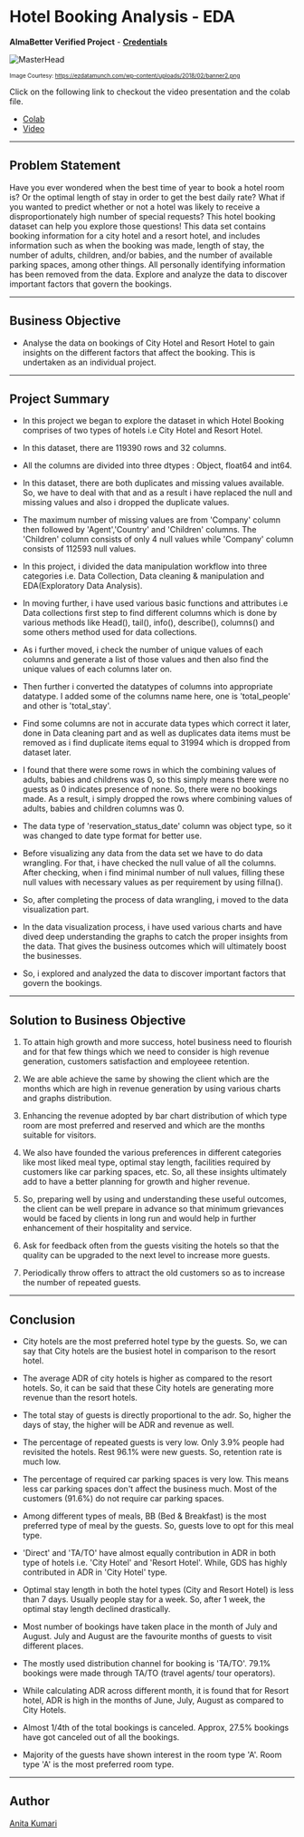 # Hotel Booking Analysis - EDA

**AlmaBetter Verified Project** - [**Credentials**](https://certificates.almabetter.com/en/verify/87027885163818)

![MasterHead](https://ezdatamunch.com/wp-content/uploads/2018/02/banner2.png)

<font size="1">Image Courtesy: https://ezdatamunch.com/wp-content/uploads/2018/02/banner2.png</font>

Click on the following link to checkout the video presentation and the colab file.
- [Colab](https://colab.research.google.com/drive/1rmKgon2P4jbdDM3z-JOpxzFHxCpcvEYz?usp=sharing)
- [Video](https://drive.google.com/file/d/1GhPN8zVTQXL7G765z00dQz97eRawNRkA/view?usp=sharing)

---

## Problem Statement

Have you ever wondered when the best time of year to book a hotel room is? Or the optimal length of stay in order to get the best daily rate? What if you wanted to predict whether or not a hotel was likely to receive a disproportionately high number of special requests? This hotel booking dataset can help you explore those questions! This data set contains booking information for a city hotel and a resort hotel, and includes information such as when the booking was made, length of stay, the number of adults, children, and/or babies, and the number of available parking spaces, among other things. All personally identifying information has been removed from the data. Explore and analyze the data to discover important factors that govern the bookings.

---

## Business Objective

- Analyse the data on bookings of City Hotel and Resort Hotel to gain insights on the different factors that affect the booking. This is undertaken as an individual project.

---

## Project Summary

* In this project we began to explore the dataset in which Hotel Booking comprises of two types of hotels i.e City Hotel and Resort Hotel.

*   In this dataset, there are 119390 rows and 32 columns.

*   All the columns are divided into three dtypes : Object, float64 and int64.

*   In this dataset, there are both duplicates and missing values available. So, we have to deal with that and as a result i have replaced the null and missing values and also i dropped the duplicate values.

*   The maximum number of missing values are from 'Company' column then followed by 'Agent','Country' and 'Children' columns. The 'Children' column consists of only 4 null values while 'Company' column consists of 112593 null values.

*   In this project, i divided the data manipulation workflow into three categories i.e. Data Collection, Data cleaning & manipulation and EDA(Exploratory Data Analysis).

*   In moving further, i have used various basic functions and attributes i.e Data collections first step to find different columns which is done by various methods like Head(), tail(), info(), describe(), columns() and some others method used for data collections.

*   As i further moved, i check the number of unique values of each columns and generate a list of those values and then also find the unique values of each columns later on. 

*   Then further i converted the datatypes of columns into appropriate datatype. I added some of the columns name here, one is 'total_people' and other is 'total_stay'.

*   Find some columns are not in accurate data types which correct it later, done in Data cleaning part and as well as duplicates data items must be removed as i find duplicate items equal to 31994 which is dropped from dataset later.

*   I found that there were some rows in which the combining values of adults, babies and childrens was 0, so this simply means there were no guests as 0 indicates presence of none. So, there were no bookings made. As a result, i simply dropped the rows where combining values of adults, babies and children columns was 0.

*   The data type of 'reservation_status_date' column was object type, so it was changed to date type format for better use.

*   Before visualizing any data from the data set we have to do data wrangling. For that, i have checked the null value of all the columns. After checking, when i find minimal number of null values, filling these null values with necessary values as per requirement by using fillna().

*   So, after completing the process of data wrangling, i moved to the data visualization part.

*   In the data visualization process, i have used various charts and have dived deep understanding the graphs to catch the proper insights from the data. That gives the business outcomes which will ultimately boost the businesses.

*   So, i explored and analyzed the data to discover important factors that govern the bookings.

  ---

## Solution to Business Objective

1. To attain high growth and more success, hotel business need to flourish and for that few things which we need to consider is high revenue generation, customers satisfaction and employeee retention.

2. We are able achieve the same by showing the client which are the months which are high in revenue generation by using various charts and graphs distribution.

3. Enhancing the revenue adopted by bar chart distribution of which type room are most preferred and reserved and which are the months suitable for visitors.

4. We also have founded the various preferences in different categories like most liked meal type, optimal stay length, facilities required by customers like car parking spaces, etc. So, all these insights ultimately add to have a better planning for growth and higher revenue.

5. So, preparing well by using and understanding these useful outcomes, the client can be well prepare in advance so that minimum grievances would be faced by clients in long run and would help in further enhancement of their hospitality and service.

6. Ask for feedback often from the guests visiting the hotels so that the quality can be upgraded to the next level to increase more guests.

7. Periodically throw offers to attract the old customers so as to increase the number of repeated guests.

---

## Conclusion

*   City hotels are the most preferred hotel type by the guests. So, we can say that City hotels are the busiest hotel in comparison to the resort hotel.

*   The average ADR of city hotels is higher as compared to the resort hotels. So, it can be said that these City hotels are generating more revenue than the resort hotels.

*   The total stay of guests is directly proportional to the adr. So, higher the days of stay, the higher will be ADR and revenue as well.

*   The percentage of repeated guests is very low. Only 3.9% people had revisited the hotels. Rest 96.1% were new guests. So, retention rate is much low.

*   The percentage of required car parking spaces is very low. This means less car parking spaces don't affect the business much. Most of the customers (91.6%) do not require car parking spaces.

*   Among different types of meals, BB (Bed & Breakfast) is the most preferred type of meal by the guests. So, guests love to opt for this meal type.

*   'Direct' and 'TA/TO' have almost equally contribution in ADR in both type of hotels i.e. 'City Hotel' and 'Resort Hotel'. While, GDS has highly contributed in ADR in 'City Hotel' type.

*   Optimal stay length in both the hotel types (City and Resort Hotel) is less than 7 days. Usually people stay for a week. So, after 1 week, the optimal stay length declined drastically.

*   Most number of bookings have taken place in the month of July and August. July and August are the favourite months of guests to visit different places.

*   The mostly used distribution channel for booking is 'TA/TO'. 79.1% bookings were made through TA/TO (travel agents/ tour operators).

*   While calculating ADR across different month, it is found that for Resort hotel, ADR is high in the months of June, July, August as compared to City Hotels.

*   Almost 1/4th of the total bookings is canceled. Approx, 27.5% bookings have got canceled out of all the bookings.

*   Majority of the guests have shown interest in the room type 'A'. Room type 'A' is the most preferred room type.

---

##  Author

[Anita Kumari](https://www.linkedin.com/in/anita-kumari-a2a5b1184/)
